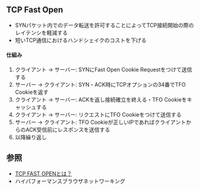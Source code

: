 ## TCP Fast Open
- SYNパケット内でのデータ転送を許可することによってTCP接続開始の際のレイテンシを軽減する
- 短いTCP通信におけるハンドシェイクのコストを下げる

#### 仕組み
1. クライアント -> サーバー: SYNにFast Open Cookie Requestをつけて送信する
2. サーバー -> クライアント: SYN・ACK時にTCPオプションの34番でTFO Cookieを返す
3. クライアント -> サーバー: ACKを返し接続確立を終える・TFO Cookieをキャッシュする
4. クライアント -> サーバー: リクエストにTFO Cookieをつけて送信する
5. サーバー -> クライアント: TFO Cookieが正しいIPであればクライアントからのACK受信前にレスポンスを送信する
6. 以降繰り返し

## 参照
- [TCP FAST OPENとは？](https://blog.redbox.ne.jp/tcp-fast-open-cdn.html)
- ハイパフォーマンスブラウザネットワーキング
